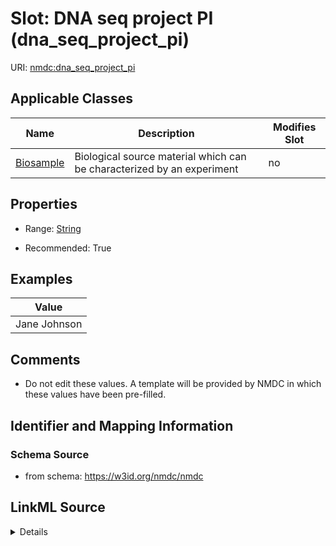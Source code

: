 # Slot: DNA seq project PI (dna_seq_project_pi)

URI: [nmdc:dna_seq_project_pi](https://w3id.org/nmdc/dna_seq_project_pi)



<!-- no inheritance hierarchy -->




## Applicable Classes

| Name | Description | Modifies Slot |
| --- | --- | --- |
[Biosample](Biosample.md) | Biological source material which can be characterized by an experiment |  no  |







## Properties

* Range: [String](String.md)

* Recommended: True






## Examples

| Value |
| --- |
| Jane Johnson |

## Comments

* Do not edit these values. A template will be provided by NMDC in which these values have been pre-filled.

## Identifier and Mapping Information







### Schema Source


* from schema: https://w3id.org/nmdc/nmdc




## LinkML Source

<details>
```yaml
name: dna_seq_project_pi
title: DNA seq project PI
comments:
- Do not edit these values. A template will be provided by NMDC in which these values
  have been pre-filled.
examples:
- value: Jane Johnson
from_schema: https://w3id.org/nmdc/nmdc
rank: 17
string_serialization: '{text}'
alias: dna_seq_project_pi
domain_of:
- Biosample
slot_group: JGI-Metagenomics
range: string
recommended: true

```
</details>
